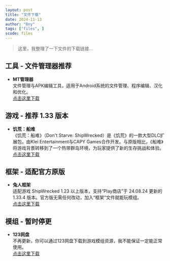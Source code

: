 ```yaml
---
layout: post
title: "文件下载"
date: 2024-11-13
author: "Bny"
tags: ["files", ]
scode: files
---
```


> 这里，我整理了一下文件的下载链接...



## 工具 - 文件管理器推荐

- **MT管理器**  
  文件管理与APK编辑工具，适用于Android系统的文件管理、程序编辑、汉化和优化。  
  [点击这里下载](http://d.mt2.cn/)


## 游戏 - 推荐 1.33 版本

- **饥荒：船难**  
  《饥荒：船难》（Don't Starve: ShipWrecked）是《饥荒》的一款大型DLC扩展包，由Klei Entertainment与CAPY Games合作开发。与原版相比，《船难》将游戏背景转移到了一个热带群岛环境，为玩家提供了新的生存挑战和体验。  
  [点击这里下载](https://www.123pan.com/s/IC8lVv-XXNAv)


## 框架 - 适配官方原版

- **兔人框架**  
  适配游戏 ShipWrecked 1.23 以上版本，支持“Play商店”于 24.08.24 更新的 1.33.4 版本。官方版无需任何改动，加入“框架”文件就能玩模组。  
  [点击这里下载](https://www.123pan.com/s/IC8lVv-nXNAv)



## 模组 - 暂时停更

- **123网盘**  
  不再更新，你可以通过123网盘下载到游戏模组资源，我不能保证一定能正常使用。  
  [点击这里下载](https://www.123pan.com/s/IC8lVv-MlNAv)
